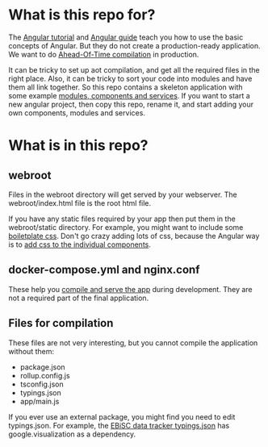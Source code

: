 What is this repo for?
=====================

The [Angular tutorial](https://angular.io/docs/ts/latest/tutorial/) and [Angular guide](https://angular.io/docs/ts/latest/guide/) teach you how to use the basic concepts of Angular. But they do not create a production-ready application.  We want to do [Ahead-Of-Time compilation](https://angular.io/docs/ts/latest/cookbook/aot-compiler.html) in production.

It can be tricky to set up aot compilation, and get all the required files in the right place.  Also, it can be tricky to sort your code into modules and have them all link together. So this repo contains a skeleton application with some example
[modules, components and services](https://angular.io/docs/ts/latest/guide/architecture.html). If you want to start a new angular project, then copy this repo, rename it, and start adding your own components, modules and services.

What is in this repo?
====================

webroot
-------

Files in the webroot directory will get served by your webserver. The webroot/index.html file is the root html file.

If you have any static files required by your app then put them in the webroot/static directory.
For example, you might want to include some [boiletplate css](https://html5boilerplate.com/).
Don't go crazy adding lots of css, because the Angular way is to [add css to the individual components](https://angular.io/docs/ts/latest/guide/component-styles.html).

docker-compose.yml and nginx.conf
---------------------------------

These help you [compile and serve the app](running-and-compiling.md) during development. They are not a required part of the final application.

Files for compilation
---------------------

These files are not very interesting, but you cannot compile the application without them:

* package.json
* rollup.config.js
* tsconfig.json
* typings.json 
* app/main.js

If you ever use an external package, you might find you need to edit typings.json.  For example, the [EBiSC data tracker typings.json](https://github.com/EMBL-EBI-GCA/ebisc_tracker_2/blob/master/webcontent/typings.json) has google.visualization as a dependency.
